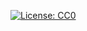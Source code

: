 [![License: CC0](https://img.shields.io/badge/License-CC0-blue.svg)](https://creativecommons.org/publicdomain/zero/1.0/)
